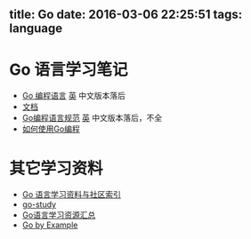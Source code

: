 title: Go
date: 2016-03-06 22:25:51
tags: language
---

# Go 语言学习笔记
* [Go 编程语言](http://docscn.studygolang.com/) [英](https://golang.org/doc/) 中文版本落后
* [文档](http://docscn.studygolang.com/doc/)
* [Go编程语言规范](http://docscn.studygolang.com/ref/spec) [英](https://golang.org/ref/spec) 中文版本落后，不全
* [如何使用Go编程](http://docscn.studygolang.com/doc/code.html)

# 其它学习资料
* [Go 语言学习资料与社区索引](https://github.com/Unknwon/go-study-index)
* [go-study](https://github.com/huligong1234/go-study)
* [Go语言学习资源汇总](https://github.com/lisijie/go-study)
* [Go by Example](https://gobyexample.com/)
